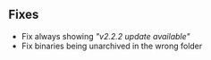 ## Fixes

- Fix always showing *"v2.2.2 update available"*
- Fix binaries being unarchived in the wrong folder
